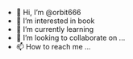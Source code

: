 - 👋 Hi, I’m @orbit666
- 👀 I’m interested in book
- 🌱 I’m currently learning 
- 💞️ I’m looking to collaborate on ...
- 📫 How to reach me ...

<!---
orbit666/orbit666 is a ✨ special ✨ repository because its `README.md` (this file) appears on your GitHub profile.
You can click the Preview link to take a look at your changes.
--->
